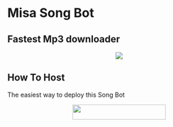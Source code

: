 # Misa Song Bot
## Fastest Mp3 downloader
<p align="center">
  <img src="https://telegra.ph/file/04828a131605f87a0cc7b.gif">
</p>


## How To Host
The easiest way to deploy this Song Bot
<p align="center"><a href="https://heroku.com/deploy?template=https://github.com/killersparrow0/misa-song-bot-2"> 
<img src="https://img.shields.io/badge/Deploy%20To%20Heroku-blueviolet?style=for-the-badge&logo=heroku" width="210"
height="34.45"/></a></p>




